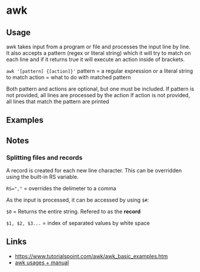 # awk

## Usage
awk takes input from a program or file and processes the input line by line. It also accepts a pattern (regex or literal string) which it will try to match on each line and if it returns true it will execute an action inside of brackets. 

`awk '[pattern] {[action]}'`
pattern = a regular expression or a literal string to match
action = what to do with matched pattern

Both pattern and actions are optional, but one must be included.
If pattern is not provided, all lines are processed by the action
If action is not provided, all lines that match the pattern are printed
## Examples
### 

## Notes
### Splitting files and records
A record is created for each new line character. This can be overridden using the built-in RS variable.

`RS=","` = overrides the delimeter to a comma

As the input is processed, it can be accessed by using `$#`:

`$0` = Returns the entire string. Refered to as the **record**

`$1, $2, $3...` = index of separated values by white space

## Links
- https://www.tutorialspoint.com/awk/awk_basic_examples.htm
- [awk usages + manual](http://www.gnu.org/software/gawk/manual/gawk.html)
